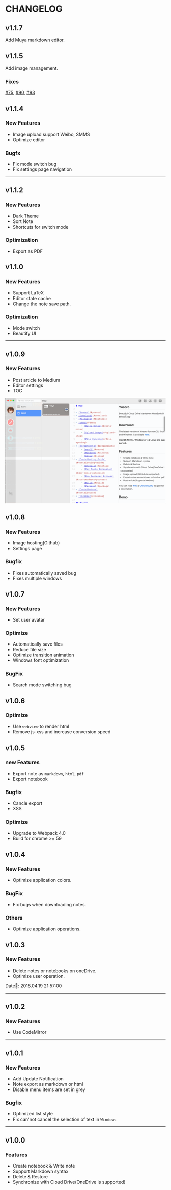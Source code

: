 # CHANGELOG

## v1.1.7

Add Muya markdown editor.

## v1.1.5

Add image management.

### Fixes

[#75](https://github.com/IceEnd/Yosoro/issues/75), [#90](https://github.com/IceEnd/Yosoro/issues/90), [#93](https://github.com/IceEnd/Yosoro/issues/93)

## v1.1.4

### New Features

- Image upload support Weibo, SMMS
- Optimize editor

### Bugfx

- Fix mode switch bug
- Fix settings page navigation

----

## v1.1.2

### New Features

- Dark Theme
- Sort Note
- Shortcuts for switch mode

### Optimization

- Export as PDF

## v1.1.0

### New Features

- Support LaTeX
- Editor state cache
- Change the note save path.

### Optimization

- Mode switch
- Beautify UI

----

## v1.0.9

### New Features

- Post article to Medium
- Editor settings
- TOC

![2018-09-02.00.43.19-toc.gif](https://raw.githubusercontent.com/IceEnd/Yosoro-Img/img/yosoro/2018-09-02.00.43.19-toc.gif)

## v1.0.8

### New Features

- Image hosting(Github)
- Settings page

### Bugfix

- Fixes automatically saved bug
- Fixes multiple windows

## v1.0.7

### New Features

- Set user avatar

### Optimize

- Automatically save files
- Reduce file size
- Optimize transition animation
- Windows font optimization

### BugFix

- Search mode switching bug

## v1.0.6

### Optimize

- Use `webview` to render html
- Remove js-xss and increase conversion speed

## v1.0.5

### new Features

- Export note as `markdown`, `html`, `pdf`
- Export notebook

### Bugfix

- Cancle export
- XSS

### Optimize

- Upgrade to Webpack 4.0
- Build for chrome >= 59

## v1.0.4

### New Features

- Optimize application colors.

### BugFix

- Fix bugs when downloading notes.

### Others

- Optimize application operations.

## v1.0.3

### New Features

- Delete notes or notebooks on oneDrive.
- Optimize user operation.

Date: 2018.04.19 21:57:00

----
## v1.0.2

### New Features

- Use CodeMirror

----

## v1.0.1

### New Features

- Add Update Notification
- Note export as markdown or html
- Disable menu items are set in grey

### Bugfix

- Optimized list style
- Fix can'not cancel the selection of text in `Windows`


----

## v1.0.0

### Features

- Create notebook & Write note
- Support Markdown syntax
- Delete & Restore
- Synchronize with Cloud Drive(OneDrive is supported)
